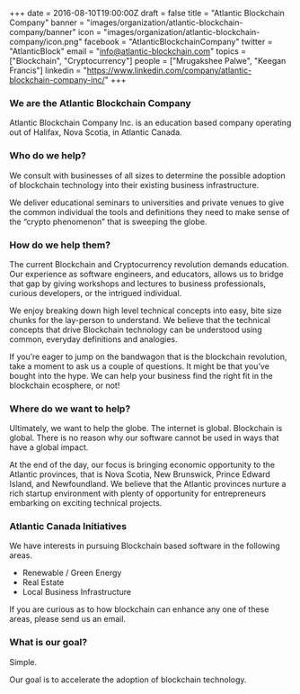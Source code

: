 +++
date = 2016-08-10T19:00:00Z
draft = false
title = "Atlantic Blockchain Company"
banner = "images/organization/atlantic-blockchain-company/banner"
icon = "images/organization/atlantic-blockchain-company/icon.png"
facebook = "AtlanticBlockchainCompany"
twitter = "AtlanticBlock"
email = "info@atlantic-blockchain.com"
topics = ["Blockchain", "Cryptocurrency"]
people = ["Mrugakshee Palwe", "Keegan Francis"]
linkedin = "https://www.linkedin.com/company/atlantic-blockchain-company-inc/"
+++

### We are the Atlantic Blockchain Company
Atlantic Blockchain Company Inc. is an education based company operating out of Halifax, Nova Scotia, in Atlantic Canada. 

### Who do we help?
We consult with businesses of all sizes to determine the possible adoption of blockchain technology into their existing business infrastructure.

We deliver educational seminars to universities and private venues to give the common individual the tools and definitions they need to make sense of the “crypto phenomenon” that is sweeping the globe.

### How do we help them?
The current Blockchain and Cryptocurrency revolution demands education. Our experience as software engineers, and educators, allows us to bridge that gap by giving workshops and lectures to business professionals, curious developers, or the intrigued individual. 

We enjoy breaking down high level technical concepts into easy, bite size chunks for the lay-person to understand. We believe that the technical concepts that drive Blockchain technology can be understood using common, everyday definitions and analogies.

If you’re eager to jump on the bandwagon that is the blockchain revolution, take a moment to ask us a couple of questions. It might be that you’ve bought into the hype. We can help your business find the right fit in the blockchain ecosphere, or not!

### Where do we want to help?
Ultimately, we want to help the globe. The internet is global. Blockchain is global. There is no reason why our software cannot be used in ways that have a global impact.

At the end of the day, our focus is bringing economic opportunity to the Atlantic provinces, that is Nova Scotia, New Brunswick, Prince Edward Island, and Newfoundland. We believe that the Atlantic provinces nurture a rich startup environment with plenty of opportunity for entrepreneurs embarking on exciting technical projects. 

### Atlantic Canada Initiatives
We have interests in pursuing Blockchain based software in the following areas.

* Renewable / Green Energy
* Real Estate
* Local Business Infrastructure

If you are curious as to how blockchain can enhance any one of these areas, please send us an email.

### What is our goal?
Simple.

Our goal is to accelerate the adoption of blockchain technology.
